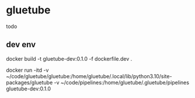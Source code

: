 # gluetube
todo

## dev env

docker build -t gluetube-dev:0.1.0 -f dockerfile.dev .

docker run -itd -v ~/code/gluetube/gluetube:/home/gluetube/.local/lib/python3.10/site-packages/gluetube -v ~/code/pipelines:/home/gluetube/.gluetube/pipelines gluetube-dev:0.1.0
